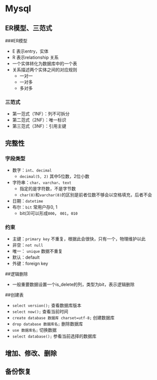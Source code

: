 # Mysql

## ER模型、三范式

###ER模型

* E 表示entry，实体
* R 表示relationship 关系
* 一个实体转化为数据库中的一个表
* 关系描述两个实体之间的对应规则
  * 一对一
  * 一对多
  * 多对多

### 三范式

* 第一范式（1NF）：列不可拆分
* 第二范式（2NF）：唯一标识
* 第三范式（3NF）：引用主键

 ## 完整性

### 字段类型

* 数字：`int`、`decimal`
  * `decimal(5, 2)` 其中5位数，2位小数
* 字符串：`char`、`varchar`、`text`
  * 指定的是字符数，不是字节数
  * `char(8)`和`varchar(8)`的区别是前者位数不够会以空格填充，后者不会
* 日期：`datetime`
* 布尔：`bit` 常用户存0, 1
  * bit(3)可以形成`000`， `001`，`010`

### 约束

* 主键：`primary key` 不重复，根据此会很快，只有一个，物理维护以此
* 非空：`not null` 
* 唯一： `unique` 数据不重复
* 默认：default
* 外键：foreign key 

##逻辑删除

* 一般重要数据设置一个is_delete的列，类型为bit，表示逻辑删除

##创建表

* `select version();` 查看数据库版本
* `select now();` 查看当前时间
* `create database 数据库 charset=utf-8;` 创建数据库 
* `drop database 数据库名;` 删除数据库
* `use 数据库名;` 切换数据
* `select database();` 参看当前选择的数据库

## 增加、修改、删除



## 备份恢复













